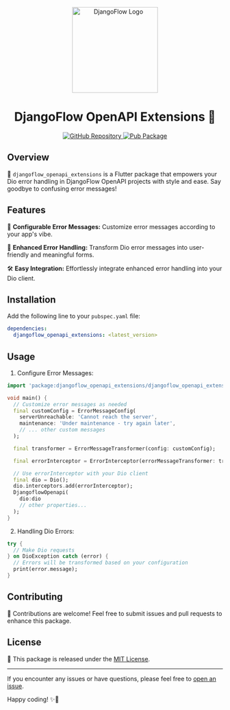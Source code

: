 <div align="center">
  <img src="https://user-images.githubusercontent.com/116165418/238683908-ddaa2265-af04-4915-8f02-bae1bce43291.png" alt="DjangoFlow Logo" width="200">
  <h1>DjangoFlow OpenAPI Extensions 👻</h1>
  <p align="center">
  <a href="https://github.com/djangoflow/flutter-djangoflow/">
    <img alt="GitHub Repository" src="https://img.shields.io/badge/GitHub-Repository-blue.svg">
  </a>
  <a href="https://pub.dev/packages/djangoflow_openapi_extensions">
    <img alt="Pub Package" src="https://img.shields.io/pub/v/djangoflow_openapi_extensions.svg">
  </a>
</p>
</div>

## Overview

🚀 `djangoflow_openapi_extensions` is a Flutter package that empowers your Dio error handling in DjangoFlow OpenAPI projects with style and ease. Say goodbye to confusing error messages!

## Features

🎉 **Configurable Error Messages:** Customize error messages according to your app's vibe.

🔮 **Enhanced Error Handling:** Transform Dio error messages into user-friendly and meaningful forms.

🛠️ **Easy Integration:** Effortlessly integrate enhanced error handling into your Dio client.

## Installation

Add the following line to your `pubspec.yaml` file:

```yaml
dependencies:
  djangoflow_openapi_extensions: <latest_version>
```

## Usage

<ol>
  <li>Configure Error Messages:</li>
</ol>

```dart
import 'package:djangoflow_openapi_extensions/djangoflow_openapi_extensions.dart';

void main() {
  // Customize error messages as needed
  final customConfig = ErrorMessageConfig(
    serverUnreachable: 'Cannot reach the server',
    maintenance: 'Under maintenance - try again later',
    // ... other custom messages
  );

  final transformer = ErrorMessageTransformer(config: customConfig);

  final errorInterceptor = ErrorInterceptor(errorMessageTransformer: transformer);

  // Use errorInterceptor with your Dio client
  final dio = Dio();
  dio.interceptors.add(errorInterceptor);
  DjangoflowOpenapi(
    dio:dio
    // other properties...
  );
}
```

<ol start="2">
  <li>Handling Dio Errors:</li>
</ol>

```dart
try {
  // Make Dio requests
} on DioException catch (error) {
  // Errors will be transformed based on your configuration
  print(error.message);
}
```

## Contributing

🙌 Contributions are welcome! Feel free to submit issues and pull requests to enhance this package.

## License

📜 This package is released under the [MIT License](./LICENSE).

---

If you encounter any issues or have questions, please feel free to <a href="https://github.com/djangoflow/flutter-djangoflow/issues">open an issue</a>.

Happy coding! ✨🚀
